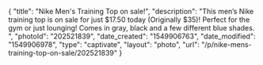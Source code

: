 {
    "title": "Nike Men's Training Top on sale!",
    "description": "This men’s Nike training top is on sale for just $17.50 today (Originally $35)! Perfect for the gym or just lounging! Comes in gray, black and a few different blue shades. ",
    "photoId": "202521839",
    "date_created": "1549906763",
    "date_modified": "1549906978",
    "type": "captivate",
    "layout": "photo",
    "url": "\/p\/nike-mens-training-top-on-sale\/202521839"
}